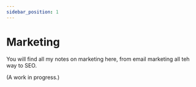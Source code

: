 ```yaml
---
sidebar_position: 1
---
```


# Marketing

You will find all my notes on marketing here, from email marketing all teh 
way to SEO. 

(A work in progress.)